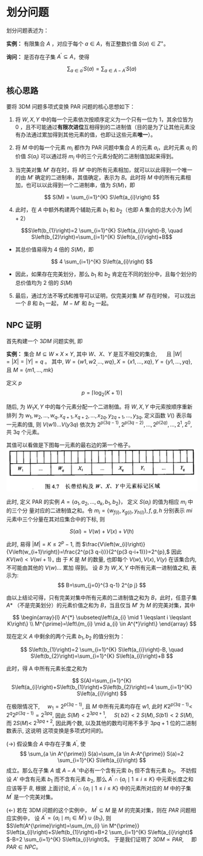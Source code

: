 # 划分问题

划分问题表述为：

**实例：** 有限集合 $A$ ，对应于每个 $a \in A$，有正整数价值 $S(a) \in Z^{+}$。

**询问：** 是否存在子集 $A^{\prime} \subseteq A$，使得 

$$\sum_{a \in a^{\prime}} S(a)=\sum_{a \in A-A^{\prime}} S(a)$$


## 核心思路

要将 3DM 问题多项式变换 PAR 问题的核心思想如下：

1. 将 $W,X,Y$ 中的每一个元素依次按顺序定义为一个只有一位为 1，其余位皆为 0 ，且不可能通过**有限次进位**互相得到的二进制值（目的是为了让其他元素没有办法通过累加得到其他元素的值，也即让这些元素**唯一**）。
2. 将 $M$ 中的每一个元素 $m_i$ 都作为 PAR 问题中集合 $A$ 的元素 $a_i$，此时元素 $a_i$ 的价值 $S(a_i)$ 可以通过将 $m_i$ 中的三个元素分配的二进制值加起来得到。


3. 当完美对集 $M'$ 存在时，将 $M'$ 中的所有元素相加，就可以以此得到一个唯一的由 $M'$ 确定的二进制串，其值确定，表示为 $B$。此时将 $M$ 中的所有元素相加，也可以以此得到一个二进制串，值为 $S(M)$，即

$$
S(M) = \sum_{i=1}^{K} S\left(a_{i}\right)
$$
    
4. 此时，在 $A$ 中额外构建两个辅助元素 $b_1$ 和 $b_2$（也即 A 集合的总大小为 $|M| + 2$）

$$S\left(b_{1}\right)=2 \sum_{i=1}^{K} S\left(a_{i}\right)-B, \quad S\left(b_{2}\right)=\sum_{i=1}^{K} S\left(a_{i}\right)+B$$

 - 其总价值易得为 4 倍的 $S(M)$，即

$$
4 \sum_{i=1}^{K} S\left(a_{i}\right)
$$
    
 - 因此，如果存在完美划分，那么 $b_1$ 和 $b_2$ 肯定在不同的划分中，且每个划分的总价值均为 2 倍的 $S(M)$

5. 最后，通过方法不等式和推导可以证明，仅完美对集 $M'$ 存在时候， 可以找出一个 $B$ 和 $b_1$ 一起， $M-M'$ 和 $b_2$ 一起。


## NPC 证明

首先构建一个 $3 DM$ 问题实例, 即

**实例：** 集合 $M \subseteq W \times X \times Y,$ 其中 $W 、 X 、 Y$ 是互不相交的集合, $\quad$ 且 $|W|=|X|=|Y|=q$ 。 其中, $W=\left\{w 1, w 2_{,} \ldots, wq\right\}, X=\{x 1, \ldots, xq\}, Y=\{y 1, \ldots, yq\},$ 且 $M=\{m 1, \ldots, mk\}$


定义 $p$
$$
p=\left\lceil\log _{2}(K+1)\right\rceil
$$
	
随后, 为 $W_{1} X, Y$ 中的每个元素分配一个二进制值。将 $W, X, Y$ 中元索按顺序重新排列 为 $w_{1}, w_{2}, \ldots, w_{q}, x_{q+1}, x_{q+2}, \ldots, x_{2 q}, y_{2 q+1}, \ldots, y_{3 q},$ 定义函数 $V()$ 表示每一元素的值, 则
$V(w 1) \ldots V(y 3 q)$ 依次为 $2^{p(3 q-1)}, 2^{p(3 q-2)}, \ldots, 2^{p(2 q)}, \ldots, 2^{1}, 2^{0},$ 共 $3 q$ 个元素。

<!-- \\mathrm\{([^}]+)\} -->

其值可以看做是下图每一元素的最右边的第一个格子。
![](./fig/5.jpg)
	
此时, 定义 PAR 的实例 $A=\{a_1, a_2, \ldots, a_k, b_1,b_2\}$， 定义 $S(a_i)$ 的值为相应 $m_i$ 中的三个分
量对应的二进制值之和。令 $m_{i}=\left\{w_{f(i)}, x_{g(i)}, y_{h(i)}\right\}, f, g, h$ 分别表示 $mi$ 元素中三个分量在其对应集合中的下标, 则 

$$S(ai)=V(w)+V(x)+V(h)$$

此时, 易得 $|M|=K \leq 2^{p}-1,$ 而 $\frac{V\left(w_{i}\right)}{V\left(w_{i+1}\right)}=\frac{2^{p(3 q-i)}}{2^{p(3 q-i+1)}}=2^{p},$ 因此 $KV(wi)<V(wi+1)_{\circ}$ 由
于 $K$ 是 $M$ 的数量, 也即每个 $V(w), V(x), V(y)$ 在该集合内, 不可能由其他的 $V(w) \ldots$ 累加
得到。
设 $B$ 为 $W, X, Y$ 中所有元素一进制值之和, 表示为:
$$
B=\sum_{j=0}^{3 q-1} 2^{p j}
$$


由以上结论可得，只有完美对集中所有元素的二进制值之和为 $B$，此时，任意子集 $A*$ （不是完美划分）的元素价值之和为 $B$，当且仅当 $M'$ 为 $M$ 的完美对集，其中 
	
$$
\begin{array}{l}
A^{*} \subseteq\left\{a_{i} \mid 1 \leqslant i \leqslant K\right\} \\
M^{\prime}=\left\{m_{i} \mid a_{i} \in A^{*}\right\}
\end{array}
$$
	
现在定义 $A$ 中剩余的两个元素 $b_1,b_2$ 的值分别为：

$$
S\left(b_{1}\right)=2 \sum_{i=1}^{K} S\left(a_{i}\right)-B, \quad S\left(b_{2}\right)=\sum_{i=1}^{K} S\left(a_{i}\right)+B
$$
	

此时，得 A 中所有元素长度之和为
	
$$
S(A)=\sum_{i=1}^{K} S\left(a_{i}\right)+S\left(b_{1}\right)+S\left(b_{2}\right)=4 \sum_{i=1}^{K} S\left(a_{i}\right)
$$


在极限情况下, $\quad w_{1}=2^{p(3 q-1)},$ 且 $M$ 中所有元素均存在 $w 1,$ 此时 $K 2^{p(3 q-1)}<$
$2^{q} 2^{p(3 q-1)}=2^{3 p q},$ 因此 $S(M)<2^{3 p q+1}, \quad ~S(~b 2)<2 ~S(M), S(b 1)<2 ~S(M),$ 而 $2 S(M)<$
$2^{3 p q+2},$ 因此两个数, 以及其他的数均可用不多于 $3 pq+1$ 位的二进制数表示, 这说明 这项变换是多项式时间的。


(->) 假设集合 $A$ 中存在子集 $A^{\prime},$ 使
$$
\sum_{a \in A^{\prime}} S(a)=\sum_{a \in A-A^{\prime}} S(a)=2 \sum_{i=1}^{K} S\left(a_{i}\right)
$$
成立。那么在子集 $A$ 或 $A-A$ '中必有一个含有元索 $b_{1}$ 但不含有元素 $b_{2}$。 不妨假设 $A'$ 中含有元素 $b_{1}$ 而不含有元素 $b_{2},$ 那么 $A^{\prime} \cap\left\{a_{i} \mid 1 \leqslant i \leqslant K\right\}$ 中元索长度之和应该等于 $B,$ 根据
上面讨论, $A^{\prime} \cap\left\{a_{i} \mid 1 \leqslant i \leqslant K\right\}$ 中的元素所对应的 $M$ 中的子集 $M^{\prime}$ 是一个完美对集。

(<-) 若在 3DM 问题的这个实例中， $M^{\prime} \subseteq M$ 是 $M$ 的完美对集，则在 $PAR$ 问题相应实例中， 设 $A^{\prime}=\left\{a_{i} \mid m_{i} \in M^{\prime}\right\} \cup\left\{b_{1}\right\},$ 则 $S\left(A^{\prime}\right)=\sum_{m_{i} \in M^{\prime}} S\left(a_{i}\right)+S\left(b_{1}\right)=B+2 \sum_{i=1}^{K} S\left(a_{i}\right)$
$-B=2 \sum_{i=1}^{K} S\left(a_{i}\right)$。 于是我们证明了 $3 DM \propto PAR, \quad$ 即 $PAR \in NPC 。$
